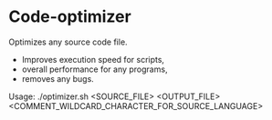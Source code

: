 # Code-optimizer
Optimizes any source code file. 

  - Improves execution speed for scripts, 
  - overall performance for any programs, 
  - removes any bugs.
  
Usage: 	./optimizer.sh <SOURCE_FILE> <OUTPUT_FILE> <COMMENT_WILDCARD_CHARACTER_FOR_SOURCE_LANGUAGE>
